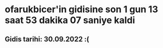 # ofarukbicer'in gidisine son 1 gun 13 saat 53 dakika 07 saniye kaldi

## Gidis tarihi: 30.09.2022 :(